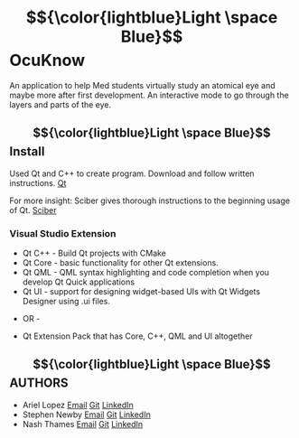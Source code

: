 # $${\color{lightblue}Light \space Blue}$$ OcuKnow
An application to help Med students virtually study an atomical eye and maybe more after first development. An interactive mode to go through the layers and parts of the eye.

## $${\color{lightblue}Light \space Blue}$$ Install

Used Qt and C++ to create program.
Download and follow written instructions.
[Qt](https://www.qt.io/download-qt-installer)

For more insight:
Sciber gives thorough instructions to the beginning usage of Qt.
[Sciber](https://www.youtube.com/watch?v=cXojtB8vS2E)

### Visual Studio Extension

* Qt C++ - Build Qt projects with CMake
* Qt Core - basic functionality for other Qt extensions.
* Qt QML - QML syntax highlighting and code completion when you develop Qt Quick applications
* Qt UI - support for designing widget-based UIs with Qt Widgets Designer using .ui files.

- OR -

* Qt Extension Pack that has Core, C++, QML and UI altogether

## $${\color{lightblue}Light \space Blue}$$ AUTHORS

* Ariel Lopez [Email](alexandrea.ariel@gmail.com)
              [Git](https://github.com/NKN_Neko)
              [LinkedIn](www.linkedin.com/in/arielnkm369)
* Stephen Newby [Email]()
                [Git]()
                [LinkedIn]()
* Nash Thames [Email]()
              [Git]()
              [LinkedIn]()

